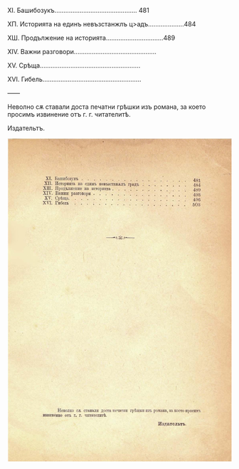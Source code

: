 ﻿XI.	Башибозукъ..............................................  481

ХП. Историята на	единъ невъзстанжлъ	ц>адъ....................484

ХШ. Продължение	на историята................................489

XIV.	Важни разговори..............................................

XV.	Срѣща........................................................

XVI.	Гибель.......................................................

——

Неволно сѫ ставали доста печатни грѣшки изъ романа, за което просимъ извинение отъ г. г. читателитѣ.

Издательтъ.

![original](../images/561.jpg)

